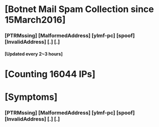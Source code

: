 # [Botnet Mail Spam Collection since 15March2016]
### [PTRMssing] [MalformedAddress] [ylmf-pc] [spoof] [InvalidAddress] [.] [.]
#### [Updated every 2~3 hours]

# [Counting 16044 IPs]

# [Symptoms] 
###   [PTRMssing] [MalformedAddress] [ylmf-pc] [spoof] [InvalidAddress] [.] [.]
